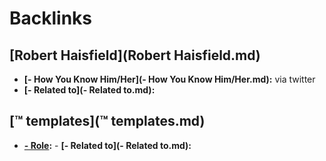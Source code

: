 
# Backlinks
## [Robert Haisfield](Robert Haisfield.md)
- **[- How You Know Him/Her](- How You Know Him/Her.md):** via twitter
- **[- Related to](- Related to.md):**

## [™ templates](™ templates.md)
- **[- Role](- Role.md):**
        - **[- Related to](- Related to.md):**


